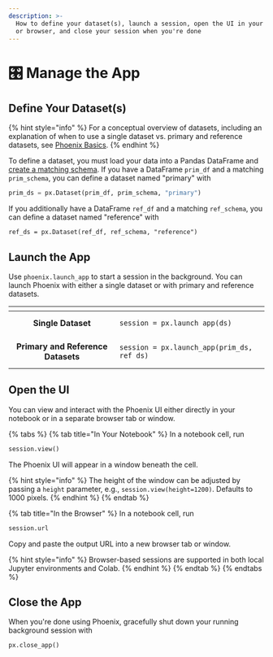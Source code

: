 ```yaml
---
description: >-
  How to define your dataset(s), launch a session, open the UI in your notebook
  or browser, and close your session when you're done
---
```


# 🎛 Manage the App

## Define Your Dataset(s)

{% hint style="info" %}
For a conceptual overview of datasets, including an explanation of when to use a single dataset vs. primary and reference datasets, see [Phoenix Basics](../concepts/phoenix-basics.md#datasets).
{% endhint %}

To define a dataset, you must load your data into a Pandas DataFrame and [create a matching schema](define-your-schema.md). If you have a DataFrame `prim_df` and a matching `prim_schema`, you can define a dataset named "primary" with

```python
prim_ds = px.Dataset(prim_df, prim_schema, "primary")
```

If you additionally have a DataFrame `ref_df` and a matching `ref_schema`, you can define a dataset named "reference" with

```
ref_ds = px.Dataset(ref_df, ref_schema, "reference")
```

## Launch the App

Use `phoenix.launch_app` to start a session in the background. You can launch Phoenix with either a single dataset or with primary and reference datasets.

<table data-card-size="large" data-view="cards"><thead><tr><th align="center"></th><th></th></tr></thead><tbody><tr><td align="center"><strong>Single Dataset</strong></td><td><pre class="language-python"><code class="lang-python">session = px.launch_app(ds)
</code></pre></td></tr><tr><td align="center"><strong>Primary and Reference Datasets</strong></td><td><pre class="language-python"><code class="lang-python">session = px.launch_app(prim_ds, ref_ds)
</code></pre></td></tr></tbody></table>

## Open the UI

&#x20;You can view and interact with the Phoenix UI either directly in your notebook or in a separate browser tab or window.

{% tabs %}
{% tab title="In Your Notebook" %}
In a notebook cell, run

```python
session.view()
```

The Phoenix UI will appear in a window beneath the cell.



{% hint style="info" %}
The height of the window can be adjusted by passing a `height` parameter, e.g., `session.view(height=1200)`. Defaults to 1000 pixels.
{% endhint %}
{% endtab %}

{% tab title="In the Browser" %}
In a notebook cell, run

```python
session.url
```

Copy and paste the output URL into a new browser tab or window.



{% hint style="info" %}
Browser-based sessions are supported in both local Jupyter environments and Colab.
{% endhint %}
{% endtab %}
{% endtabs %}

## Close the App

When you're done using Phoenix, gracefully shut down your running background session with

```python
px.close_app()
```
